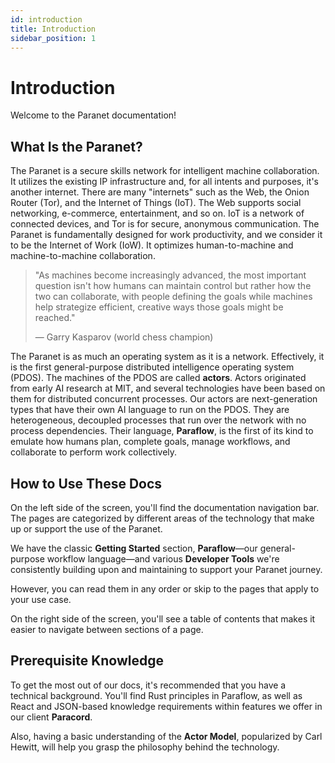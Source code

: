 ```yaml
---
id: introduction
title: Introduction
sidebar_position: 1
---
```


# Introduction

Welcome to the Paranet documentation!

## What Is the Paranet?

The Paranet is a secure skills network for intelligent machine collaboration. It utilizes the existing IP infrastructure and, for all intents and purposes, it's another internet. There are many "internets" such as the Web, the Onion Router (Tor), and the Internet of Things (IoT). The Web supports social networking, e-commerce, entertainment, and so on. IoT is a network of connected devices, and Tor is for secure, anonymous communication. The Paranet is fundamentally designed for work productivity, and we consider it to be the Internet of Work (IoW). It optimizes human-to-machine and machine-to-machine collaboration.

> "As machines become increasingly advanced, the most important question isn't how humans can maintain control but rather how the two can collaborate, with people defining the goals while machines help strategize efficient, creative ways those goals might be reached."
>
> — Garry Kasparov (world chess champion)

The Paranet is as much an operating system as it is a network. Effectively, it is the first general-purpose distributed intelligence operating system (PDOS). The machines of the PDOS are called **actors**. Actors originated from early AI research at MIT, and several technologies have been based on them for distributed concurrent processes. Our actors are next-generation types that have their own AI language to run on the PDOS. They are heterogeneous, decoupled processes that run over the network with no process dependencies. Their language, **Paraflow**, is the first of its kind to emulate how humans plan, complete goals, manage workflows, and collaborate to perform work collectively.

## How to Use These Docs

On the left side of the screen, you'll find the documentation navigation bar. The pages are categorized by different areas of the technology that make up or support the use of the Paranet.

We have the classic **Getting Started** section, **Paraflow**—our general-purpose workflow language—and various **Developer Tools** we're consistently building upon and maintaining to support your Paranet journey.

However, you can read them in any order or skip to the pages that apply to your use case.

On the right side of the screen, you'll see a table of contents that makes it easier to navigate between sections of a page.

## Prerequisite Knowledge

To get the most out of our docs, it's recommended that you have a technical background. You'll find Rust principles in Paraflow, as well as React and JSON-based knowledge requirements within features we offer in our client **Paracord**.

Also, having a basic understanding of the **Actor Model**, popularized by Carl Hewitt, will help you grasp the philosophy behind the technology.

